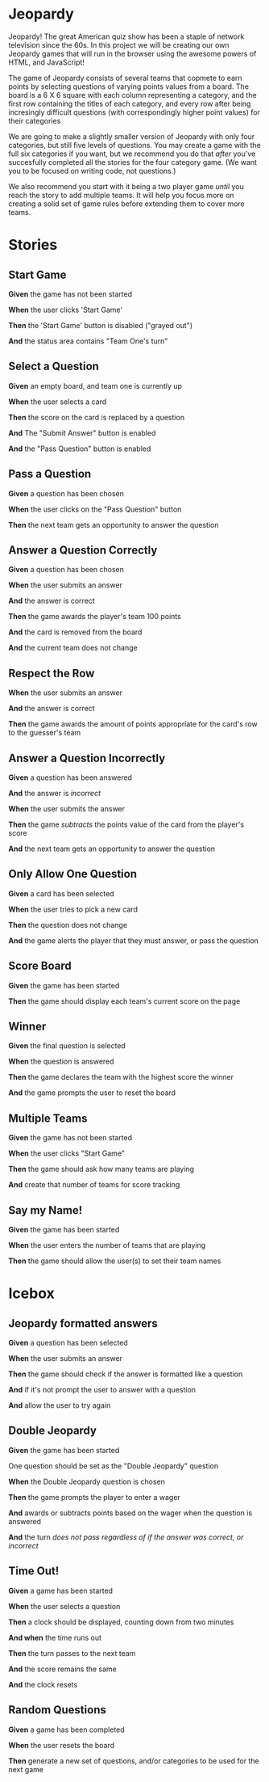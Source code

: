 # Jeopardy

Jeopardy! The great American quiz show has been a staple of network television since the 60s.  In this project we will be creating our own Jeopardy games that will run in the browser using the awesome powers of HTML, and JavaScript!

The game of Jeopardy consists of several teams that copmete to earn points by selecting questions of varying points values from a board. The board is a 6 X 6 square with each column representing a category, and the first row containing the titles of each category, and every row after being incresingly difficult questions (with correspondingly higher point values) for their categories

We are going to make a slightly smaller version of Jeopardy with only four categories, but still five levels of questions. You may create a game with the full six categories if you want, but we recommend you do that *after* you've succesfully completed all the stories for the  four category game. (We want you to be focused on writing code, not questions.)

We also recommend you start with it being a two player game *until* you reach the story to add multiple teams. It will help you focus more on creating a solid set of game rules before extending them to cover more teams.

# Stories

<!--BOX-->

## Start Game

**Given** the game has not been started

**When** the user clicks 'Start Game'

**Then** the 'Start Game' button is disabled ("grayed out")

**And** the status area contains "Team One's turn"

<!--/BOX-->


<!--BOX-->

## Select a Question

**Given** an empty board, and team one is currently up

**When** the user selects a card

**Then** the score on the card is replaced by a question

**And** The "Submit Answer" button is enabled

**And** the "Pass Question" button is enabled

<!--/BOX-->

<!--BOX-->

## Pass a Question

**Given** a question has been chosen

**When** the user clicks on the "Pass Question" button

**Then** the next team gets an opportunity to answer the question

<!--/BOX-->

<!--BOX-->

## Answer a Question Correctly

**Given** a question has been chosen

**When** the user submits an answer

**And** the answer is correct

**Then** the game awards the player's team 100 points

**And** the card is removed from the board

**And** the current team does not change

<!--/BOX-->

<!--BOX-->

## Respect the Row

**When** the user submits an answer

**And** the answer is correct

**Then** the game awards the amount of points appropriate for the card's row to the guesser's team

<!--/BOX-->

<!--BOX-->

## Answer a Question Incorrectly

**Given** a question has been answered

**And** the answer is *incorrect*

**When** the user submits the answer

**Then** the game *subtracts* the points value of the card from the player's score

**And** the next team gets an opportunity to answer the question

<!--/BOX-->


<!--BOX-->

## Only Allow One Question

**Given** a card has been selected

**When** the user tries to pick a new card

**Then** the question does not change

**And** the game alerts the player that they must answer, or pass the question

<!--/BOX-->

<!--BOX-->

## Score Board

**Given** the game has been started

**Then** the game should display each team's current score on the page

<!--/BOX-->

<!--BOX-->

## Winner

**Given** the final question is selected

**When** the question is answered

**Then** the game declares the team with the highest score the winner

**And** the game prompts the user to reset the board

<!--/BOX-->

<!--BOX-->

## Multiple Teams

**Given** the game has not been started

**When** the user clicks "Start Game"

**Then** the game should ask how many teams are playing

**And** create that number of teams for score tracking

<!--/BOX-->

<!--BOX-->

## Say my Name!

**Given** the game has been started

**When** the user enters the number of teams that are playing

**Then** the game should allow the user(s) to set their team names

<!--/BOX-->

# Icebox

<!--BOX-->

## Jeopardy formatted answers

**Given** a question has been selected

**When** the user submits an answer

**Then** the game should check if the answer is formatted like a question

**And** if it's not prompt the user to answer with a question

**And** allow the user to try again

<!--/BOX-->

<!--BOX-->

## Double Jeopardy

**Given** the game has been started

One question should be set as the "Double Jeopardy" question

**When** the Double Jeopardy question is chosen

**Then** the game prompts the player to enter a wager

**And** awards or subtracts points based on the wager when the question is answered

**And** the turn *does not pass regardless of if the answer was correct, or incorrect*

<!--/BOX-->

<!--BOX-->

## Time Out!


**Given** a game has been started

**When** the user selects a question

**Then** a clock should be displayed, counting down from two minutes

**And when** the time runs out

**Then** the turn passes to the next team

**And** the score remains the same

**And** the clock resets

<!--/BOX-->

<!--BOX-->

## Random Questions

**Given** a game has been completed

**When** the user resets the board

**Then** generate a new set of questions, and/or categories to be used for the next game

<!--/BOX-->
